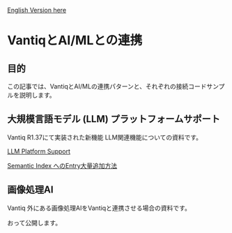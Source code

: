 [English Version here](readme_en.md)

# VantiqとAI/MLとの連携

## 目的

この記事では、VantiqとAI/MLの連携パターンと、それぞれの接続コードサンプルを説明します。

## 大規模言語モデル (LLM) プラットフォームサポート

Vantiq R1.37にて実装された新機能 LLM関連機能についての資料です。

[LLM Platform Support](./docs/jp/LLM_Platform_Support.md)

[Semantic Index へのEntry大量追加方法](./docs/jp/load_semantic_index_entry.md)

## 画像処理AI

Vantiq 外にある画像処理AIをVantiqと連携させる場合の資料です。

おって公開します。
